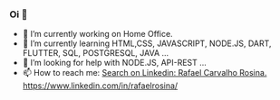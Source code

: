 ### Oi 👋

- 🔭 I’m currently working on Home Office.
- 🌱 I’m currently learning HTML,CSS, JAVASCRIPT, NODE.JS, DART, FLUTTER, SQL, POSTGRESQL, JAVA ...
- 🤔 I’m looking for help with NODE.JS, API-REST ...
- 📫 How to reach me: [Search on Linkedin: Rafael Carvalho Rosina.
](https://www.linkedin.com/in/rafaelrosina/)https://www.linkedin.com/in/rafaelrosina/
